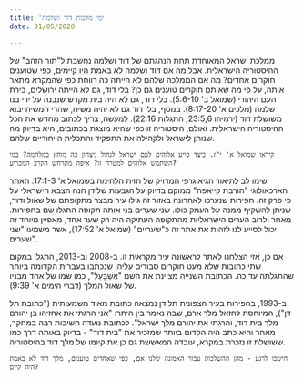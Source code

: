 ```yaml
---
title: 'ימי מלכות דוד ושלמה'
date: 31/05/2020

---
```


ממלכת ישראל המאוחדת תחת הנהגתם של דוד ושלמה נחשבת ל"תור הזהב" של ההיסטוריה הישראלית. אבל מה אם דוד ושלמה לא באמת היו קיימים, כפי שטוענים חוקרים אחדים? מה אם הממלכה שלהם לא הייתה כה רווחת כפי שהמקרא מתאר אותה, על פי מה שאותם חוקרים טוענים גם כן? בלי דוד, גם לא הייתה ירושלים, בירת העם היהודי (שמואל ב' 5:6-10). בלי דוד, גם לא היה בית מקדש שנבנה על ידי בנו שלמה (מלכים א' 8:17-20). בנוסף, בלי דוד גם לא יהיה משיח, שהרי המשיח יבוא משושלת דוד (ירמיהו 23:5,6; התגלות 22:16). למעשה, צריך לכתוב מחדש את הכל ההיסטוריה הישראלית. ואולם, היסטוריה זו כפי שהיא מוצגת בכתובים, היא בדיוק מה שנותן לישראל ולקהילה את התפקיד והתכלית הייחודיים שלהם.

`קיראו שמואל א' י"ז. כיצד סייע אלוהים לעם ישראל לנחול ניצחון כה מוחץ במלחמה? במי השתמש אלוהים למטרה זו? איפה מתרחש הקרב המכריע?`

שימו לב לתיאור הגיאוגרפי המדויק של חזית הלחימה בשמואל א' 17:1-3. האתר הארכאולוגי "חורבת קייאפה" ממוקם בדיוק על הגבעות שלידן חנה הצבא הישראלי על פי פרק זה. חפירות שנערכו לאחרונה באזור זה גילו עיר מבצר מתקופתם של שאול ודוד, שניתן להשקיף ממנה על העמק כולו. שני שערים בני אותה תקופה התגלו שם בחפירות. מאחר ולרוב הערים הישראליות מהתקופה העתיקה היה רק שער אחד, מאפיין מיוחד זה יכול לסייע לנו לזהות את אתר זה כ"שעריים" (שמואל א' 17:52), אשר משמעו "שני שערים".

אם כן, אזי הצלחנו לאתר לראשונה עיר מקראית זו. ב-2008 וב-2013, התגלו במקום שתי כתובות שלא מעט חוקרים סבורים עליהן שנכתבו בעברית הקדומה ביותר שהתגלתה עד כה. הכתובת השנייה מציינת את השם "אֶשְׁבָּעַל", כמו שמו של אחד מבניו של שאול המלך (דברי הימים א' 9:39).

ב-1993, בחפירות בעיר הצפונית תל דן נמצאה כתובת מאוד משמעותית ("כתובת תל דן"), המיוחסת לחזאל מלך ארם, שבה נאמר בין היתר: "אני הרגתי את אחזיהו בן יהורם מלך בית דוד, והרגתי את יהורם מלך ישראל". לכתובת נועדה חשיבות רבה במחקר, מאחר והיא כתב היה הקדום ביותר שמזכיר את "בית דוד" - בדיוק באותה דרך כמו ששושלת זו נזכרת במקרא, עובדה המאששת גם כן את קיומו של מלך דוד בהיסטוריה.

`חישבו לרגע - מהן ההשלכות עבור האמונה שלנו אם, כפי שאחדים טוענים, מלך דוד לא באמת היה קיים?`